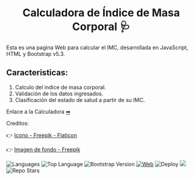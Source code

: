 <h1 align="center">Calculadora de Índice de Masa Corporal 🩺</h1>

Esta es una pagina Web para calcular el IMC, desarrollada en JavaScript, HTML y Bootstrap v5.3.

## Caracteristicas:

1. Calculo del indice de masa corporal.
2. Validación de los datos ingresados.
3. Clasificación del estado de salud a partir de su IMC.

Enlace a la Calculadora [➡](https://ycanas.github.io/calculadora-imc/)

Creditos: 

👉 <a href="https://www.flaticon.es/iconos-gratis/peso" title="iconos">Icono - Freepik - Flaticon</a>


👉 <a href="https://www.freepik.es/vector-gratis/ilustracion-vector-aislado-plano-accesorios-fitness-patrones-fisuras_4546113.htm#query=peso&position=36&from_view=search&track=sph">Imagen de fondo - Freepik</a>

![Languages](https://img.shields.io/github/languages/count/ycanas/calculadora-imc?style=for-the-badge&color=00a3db&labelColor=101010)
![Top Language](https://img.shields.io/github/languages/top/ycanas/calculadora-imc?style=for-the-badge&color=d8db00&labelColor=101010)
![Bootstrap Version](https://img.shields.io/badge/Bootstrap-v5.3-8b00db?style=for-the-badge&labelColor=101010)
[![Web](https://img.shields.io/badge/GtiHub-ycanas-db0000?style=for-the-badge&labelColor=101010&logo=github)](https://github.com/ycanas)
![Deploy](https://img.shields.io/github/deployments/ycanas/calculadora-imc/github-pages?style=for-the-badge&labelColor=101010&color=00db11)
![](https://img.shields.io/github/last-commit/ycanas/calculadora-imc?style=for-the-badge&color=2400db&labelColor=101010)
![Repo Stars](https://img.shields.io/github/stars/ycanas/calculadora-imc?style=for-the-badge&labelColor=101010&color=db6700)
